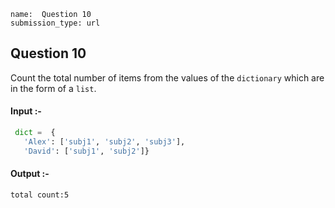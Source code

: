 ```ngMeta
name:  Question 10
submission_type: url
```

## Question 10

Count the total number of items from the values of the `dictionary` which are in the form of a `list`.



#### Input :-
```python
 dict =  {
   'Alex': ['subj1', 'subj2', 'subj3'], 
   'David': ['subj1', 'subj2']}
  ```

#### Output :-
```
total count:5
 ```